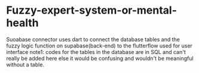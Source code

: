 # Fuzzy-expert-system-or-mental-health
Suoabase connector uses dart to connect the database tables and the fuzzy logic function on supabase(back-end) to the flutterflow used for user interface
note1: codes for the tables in the database are in SQL and can't really be added here else it would be confusing and wouldn't be meaningful without a table. 